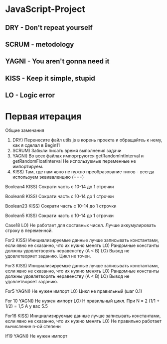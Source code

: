 # JavaScript-Project

## DRY - Don't repeat yourself
## SCRUM - metodology
## YAGNI - You aren't gonna need it
## KISS - Keep it simple, stupid
## LO - Logic error


# Первая итерация
Общие замечания
1) DRY) Перенесите файл utils.js в корень проекта и обращайтеь к нему, как я сделал в Begin11
2) SCRUM) Забыли писать время выполнения задачи
3) YAGNI) Во всех файлах импортруются getRandomIntInterval и getRandomFloatInterval Не используемые переменные не импортируем.
4) KISS) Там, где нам явно не нужно преобразование типов - всегда используем эквиваленцию (===)

Boolean4
KISS) Сократи часть с 10-14 до 1 строчки

Boolean8
KISS) Сократи часть с 10-14 до 1 строчки

Boolean23
KISS) Сократи часть с 10-14 до 1 строчки

Boolean5
KISS) Сократи часть с 10-14 до 1 строчки

Case18
LO) Не работает для составных чисел. Лучше аккумулировать строку в переменной.

For2
KISS) Инициализируемые данные лучше записывать константами, если явно не сказанно, что их нужно менять
LO) Рандомные константы должны удовлетворять неравенству (A < B)
LO) Вывод не удовлетворяет заданию. Цикл не точен.

For3
KISS) Инициализируемые данные лучше записывать константами, если явно не сказанно, что их нужно менять
LO) Рандомные константы должны удовлетворять неравенству (A < B)
LO) Вывод не удовлетворяет заданию.

For5
YAGNI) Не нужен импорт
LO) Цикл не правильный (шаг 0.1)

For 10
YAGNI) Не нужен импорт
LO) Н правильный цикл. При N = 2 (1/1 + 1/2) = 1,5 А у вас 5.5

For16
KISS) Инициализируемые данные лучше записывать константами, если явно не сказанно, что их нужно менять
LO) Не правильно работает вычисление n-ой степени

If19
YAGNI) Не нужен импорт
